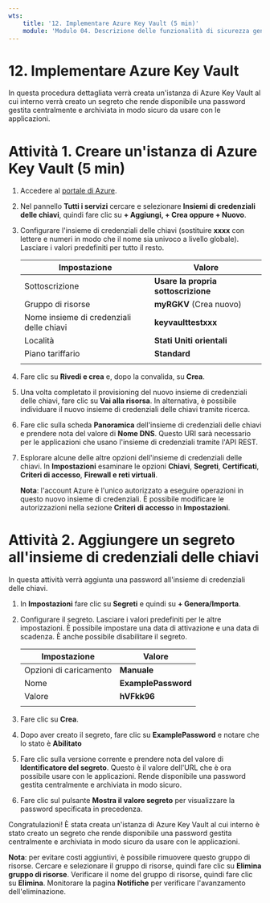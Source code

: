 ```yaml
---
wts:
    title: '12. Implementare Azure Key Vault (5 min)'
    module: 'Modulo 04. Descrizione delle funzionalità di sicurezza generali e di rete'
---
```

# 12. Implementare Azure Key Vault

In questa procedura dettagliata verrà creata un'istanza di Azure Key Vault al cui interno verrà creato un segreto che rende disponibile una password gestita centralmente e archiviata in modo sicuro da usare con le applicazioni.

# Attività 1. Creare un'istanza di Azure Key Vault (5 min)

1. Accedere al [portale di Azure](https://portal.azure.com).

2. Nel pannello **Tutti i servizi** cercare e selezionare **Insiemi di credenziali delle chiavi**, quindi fare clic su **+ Aggiungi, + Crea oppure + Nuovo**.

3. Configurare l'insieme di credenziali delle chiavi (sostituire **xxxx** con lettere e numeri in modo che il nome sia univoco a livello globale). Lasciare i valori predefiniti per tutto il resto.

    | Impostazione | Valore | 
    | --- | --- |
    | Sottoscrizione | **Usare la propria sottoscrizione** |
    | Gruppo di risorse | **myRGKV** (Crea nuovo) |
    | Nome insieme di credenziali delle chiavi | **keyvaulttestxxx** |
    | Località | **Stati Uniti orientali** |
    | Piano tariffario | **Standard** |
    | | |

4. Fare clic su **Rivedi e crea** e, dopo la convalida, su **Crea**. 

5. Una volta completato il provisioning del nuovo insieme di credenziali delle chiavi, fare clic su **Vai alla risorsa**. In alternativa, è possibile individuare il nuovo insieme di credenziali delle chiavi tramite ricerca. 

6. Fare clic sulla scheda **Panoramica** dell'insieme di credenziali delle chiavi e prendere nota del valore di **Nome DNS**. Questo URI sarà necessario per le applicazioni che usano l'insieme di credenziali tramite l'API REST.

7. Esplorare alcune delle altre opzioni dell'insieme di credenziali delle chiavi. In **Impostazioni** esaminare le opzioni **Chiavi**, **Segreti**, **Certificati**, **Criteri di accesso**, **Firewall e reti virtuali**.

    **Nota**: l'account Azure è l'unico autorizzato a eseguire operazioni in questo nuovo insieme di credenziali. È possibile modificare le autorizzazioni nella sezione **Criteri di accesso** in **Impostazioni**.

# Attività 2. Aggiungere un segreto all'insieme di credenziali delle chiavi
        
In questa attività verrà aggiunta una password all'insieme di credenziali delle chiavi. 

1. In **Impostazioni** fare clic su **Segreti** e quindi su **+ Genera/Importa**.

2. Configurare il segreto. Lasciare i valori predefiniti per le altre impostazioni. È possibile impostare una data di attivazione e una data di scadenza. È anche possibile disabilitare il segreto.

    | Impostazione | Valore | 
    | --- | --- |
    | Opzioni di caricamento | **Manuale** |
    | Nome | **ExamplePassword** |
    | Valore | **hVFkk96** |
    | | |

3. Fare clic su **Crea**.

4. Dopo aver creato il segreto, fare clic su **ExamplePassword** e notare che lo stato è **Abilitato**

5. Fare clic sulla versione corrente e prendere nota del valore di **Identificatore del segreto**. Questo è il valore dell'URL che è ora possibile usare con le applicazioni. Rende disponibile una password gestita centralmente e archiviata in modo sicuro.

6. Fare clic sul pulsante **Mostra il valore segreto** per visualizzare la password specificata in precedenza.

Congratulazioni! È stata creata un'istanza di Azure Key Vault al cui interno è stato creato un segreto che rende disponibile una password gestita centralmente e archiviata in modo sicuro da usare con le applicazioni.

**Nota**: per evitare costi aggiuntivi, è possibile rimuovere questo gruppo di risorse. Cercare e selezionare il gruppo di risorse, quindi fare clic su **Elimina gruppo di risorse**. Verificare il nome del gruppo di risorse, quindi fare clic su **Elimina**. Monitorare la pagina **Notifiche** per verificare l'avanzamento dell'eliminazione.
